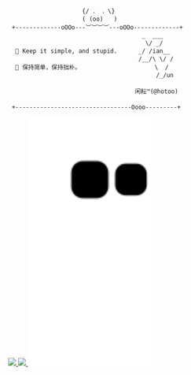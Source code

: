 ```
                     {/ ． ．\}
                     ( (oo)   )
 +-------------oOOo---︶︶︶︶---oOOo-------------+
                                      _  ___
                                       \/ _/
  🦮 Keep it simple, and stupid.      _/ /ian__
                                     /__/\ \/ /
  🐂 保持简单，保持拙朴。                     \  /
                                          /_/un

                                    闲耘™(@hotoo)

 +---------------------------------Oooo---------+
```

<a href="#">
<image width='28%' src="https://github-readme-stats.vercel.app/api?username=hotoo&show_icons=true&include_all_commits=false&hide_border=true&hide=contribs&theme=vue" />
</a>
<a href="#">
<image width="20%" src="https://github-readme-stats.vercel.app/api/top-langs/?username=hotoo&theme=vue&show_icons=true&hide_border=true&hide=contribs&layout=compact" />
</a>
<a href="#">
<picture width='50%'>
  <source media="(prefers-color-scheme: dark)" srcset="https://raw.githubusercontent.com/hotoo/hotoo/output/github-contribution-grid-snake-dark.svg">
  <source media="(prefers-color-scheme: light)" srcset="https://raw.githubusercontent.com/hotoo/hotoo/output/github-contribution-grid-snake.svg">
  <img width='50%' alt="github contribution grid snake animation" src="https://raw.githubusercontent.com/hotoo/hotoo/output/github-contribution-grid-snake.svg">
</picture>
</a>



<p/><p/>

<!--
div align="center">
<img alt="Github State" src="https://github-readme-stats.vercel.app/api?username=hotoo&show_icons=true&line_height=27&count_private=true&title_color=ffffff&text_color=c9cacc&icon_color=2bbc8a&bg_color=1d1f21" align="center" />
</div
-->

<!--
![Github Top Programing Language](https://github-readme-stats.vercel.app/api/top-langs/?username=hotoo&hide=java,html,tex&title_color=ffffff&text_color=c9cacc&icon_color=2bbc8a&bg_color=1d1f21&langs_count=3)
-->


<!--
**hotoo/hotoo** is a ✨ _special_ ✨ repository because its `README.md` (this file) appears on your GitHub profile.

Here are some ideas to get you started:

- 🔭 I’m currently working on ...
- 🌱 I’m currently learning ...
- 👯 I’m looking to collaborate on ...
- 🤔 I’m looking for help with ...
- 💬 Ask me about ...
- 📫 How to reach me: ...
- 😄 Pronouns: ...
- ⚡ Fun fact: ...
-->
